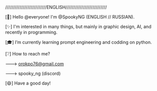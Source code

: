 //////////////////////////ENGLISH//////////////////////////

[👋] Hello @everyone! I'm @SpookyNG (ENGLISH // RUSSIAN).

[✨] I'm interested in many things, but mainly in graphic design, AI, and recently in programming.

[🎓] I’m currently learning prompt engineering and codding on python.

[❔] How to reach me?

---> orokpo76@gmail.com

---> spooky_ng (discord)

[😄] Have a good day!

<!---
SpookyNG/SpookyNG is a ✨ special ✨ repository because its `README.md` (this file) appears on your GitHub profile.
You can click the Preview link to take a look at your changes.
--->
